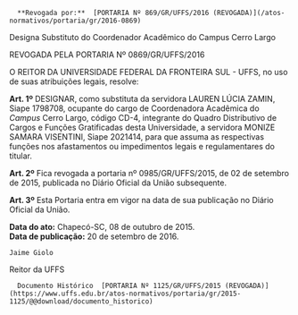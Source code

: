       **Revogada por:**  [PORTARIA Nº 869/GR/UFFS/2016 (REVOGADA)](/atos-normativos/portaria/gr/2016-0869) 

   Designa Substituto do Coordenador Acadêmico do Campus Cerro Largo  

REVOGADA PELA PORTARIA Nº 0869/GR/UFFS/2016

 O REITOR DA UNIVERSIDADE FEDERAL DA FRONTEIRA SUL - UFFS, no uso de suas atribuições legais, resolve:

 **Art. 1º** DESIGNAR, como substituta da servidora LAUREN LÚCIA ZAMIN, Siape 1798708, ocupante do cargo de Coordenadora Acadêmica do *Campus* Cerro Largo, código CD-4, integrante do Quadro Distributivo de Cargos e Funções Gratificadas desta Universidade, a servidora MONIZE SAMARA VISENTINI, Siape 2021414, para que assuma as respectivas funções nos afastamentos ou impedimentos legais e regulamentares do titular.

 **Art. 2º** Fica revogada a portaria nº 0985/GR/UFFS/2015, de 02 de setembro de 2015, publicada no Diário Oficial da União subsequente.

 **Art. 3º** Esta Portaria entra em vigor na data de sua publicação no Diário Oficial da União.

  

   **Data do ato:** Chapecó-SC, 08 de outubro de 2015.   
 **Data de publicação:**  20 de setembro de 2016. 

    Jaime Giolo   
 Reitor da UFFS 

      Documento Histórico  [PORTARIA Nº 1125/GR/UFFS/2015 (REVOGADA)](https://www.uffs.edu.br/atos-normativos/portaria/gr/2015-1125/@@download/documento_historico)     
      